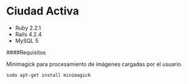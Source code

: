 # Ciudad Activa

* Ruby 2.2.1
* Rails 4.2.4
* MySQL 5




####Requisitos

Minimagick para procesamiento de imágenes cargadas por el usuario
	
	sudo apt-get install minimagick